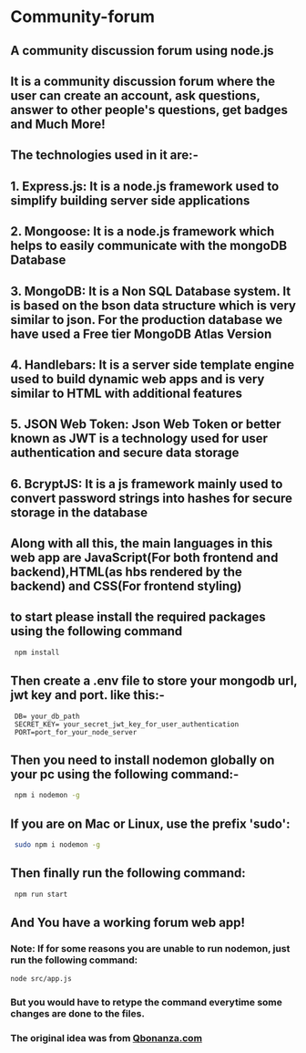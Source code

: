 # Community-forum
## A community discussion forum using node.js

## It is a community discussion forum where the user can create an account, ask questions, answer to other people's questions, get badges and Much More!
## The technologies used in it are:-
## 1. Express.js: It is a node.js framework used to simplify building server side applications
## 2. Mongoose: It is a node.js framework which helps to easily communicate with the mongoDB Database
## 3. MongoDB: It is a Non SQL Database system. It is based on the bson data structure which is very similar to json. For the production database we have used a Free tier MongoDB Atlas Version
## 4. Handlebars: It is a server side template engine used to build dynamic web apps and is very similar to HTML with additional features
## 5. JSON Web Token: Json Web Token or better known as JWT is a technology used for user authentication and secure data storage
## 6. BcryptJS: It is a js framework mainly used to convert password strings into hashes for secure storage in the database
## Along with all this, the main languages in this web app are JavaScript(For both frontend and backend),HTML(as hbs rendered by the backend) and CSS(For frontend styling)

## to start please install the required packages using the following command
```sh
 npm install
```
## Then create a .env file to store your mongodb url, jwt key and port. like this:-
```.env
 DB= your_db_path
 SECRET_KEY= your_secret_jwt_key_for_user_authentication
 PORT=port_for_your_node_server
```
## Then you need to install nodemon globally on your pc using the following command:-
```sh
 npm i nodemon -g
```
## If you are on Mac or Linux, use the prefix 'sudo':
```sh
 sudo npm i nodemon -g
```
## Then finally run the following command:
```sh
 npm run start
```
## And You have a working forum web app!

### Note: If for some reasons you are unable to run nodemon, just run the following command:
```sh
node src/app.js
```
### But you would have to retype the command everytime some changes are done to the files.

### The original idea was from [Qbonanza.com](https://github.com/KartikeyKakaria/Qbonanza.com)